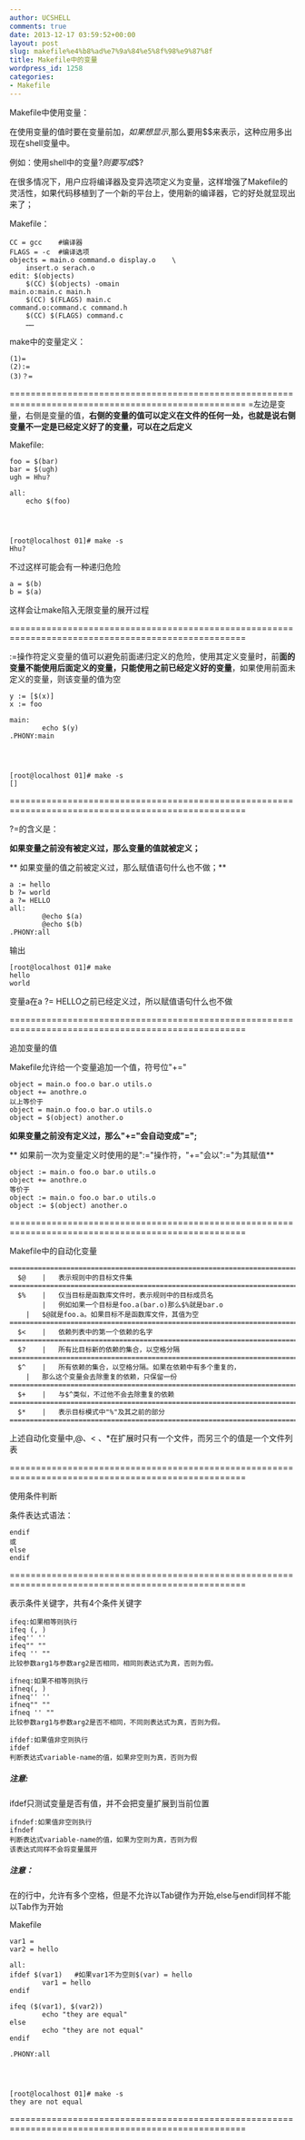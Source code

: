 ```yaml
---
author: UCSHELL
comments: true
date: 2013-12-17 03:59:52+00:00
layout: post
slug: makefile%e4%b8%ad%e7%9a%84%e5%8f%98%e9%87%8f
title: Makefile中的变量
wordpress_id: 1258
categories:
- Makefile
---
```


Makefile中使用变量：

在使用变量的值时要在变量前加$，如果想显示$,那么要用$$来表示，这种应用多出现在shell变量中。

例如：使用shell中的变量$?则要写成$$?

在很多情况下，用户应将编译器及变异选项定义为变量，这样增强了Makefile的灵活性，如果代码移植到了一个新的平台上，使用新的编译器，它的好处就显现出来了；

Makefile：
   
    CC = gcc	#编译器
    FLAGS = -c	#编译选项
    objects = main.o command.o display.o	\
    	insert.o serach.o
    edit: $(objects)
    	$(CC) $(objects) -omain
    main.o:main.c main.h
    	$(CC) $(FLAGS) main.c
    command.o:command.c command.h
    	$(CC) $(FLAGS) command.c
    	……


make中的变量定义：
    
    (1)=
    (2):=
    (3)？=

===================================================================================================
=左边是变量，右侧是变量的值，**右侧的变量的值可以定义在文件的任何一处，也就是说右侧变量不一定是已经定义好了的变量，可以在之后定义**

Makefile:

    
    foo = $(bar)
    bar = $(ugh)
    ugh = Hhu?
    
    all:
    	echo $(foo)



    
    [root@localhost 01]# make -s
    Hhu?


不过这样可能会有一种递归危险

	a = $(b)
	b = $(a)

这样会让make陷入无限变量的展开过程

===================================================================================================

:=操作符定义变量的值可以避免前面递归定义的危险，使用其定义变量时，前**面的变量不能使用后面定义的变量，只能使用之前已经定义好的变量**，如果使用前面未定义的变量，则该变量的值为空

    
    y := [$(x)]
    x := foo
    
    main:
            echo $(y)
    .PHONY:main



    
    [root@localhost 01]# make -s
    []

===================================================================================================

?=的含义是：

**如果变量之前没有被定义过，那么变量的值就被定义；**

** 如果变量的值之前被定义过，那么赋值语句什么也不做；**

    
    a := hello
    b ?= world
    a ?= HELLO
    all:
            @echo $(a)
            @echo $(b)
    .PHONY:all

输出
    
    [root@localhost 01]# make
    hello
    world


变量a在a ?= HELLO之前已经定义过，所以赋值语句什么也不做

===================================================================================================

追加变量的值

Makefile允许给一个变量追加一个值，符号位"+="

    
    object = main.o foo.o bar.o utils.o
    object += anothre.o
    以上等价于
    object = main.o foo.o bar.o utils.o
    object = $(object) another.o


**如果变量之前没有定义过，那么"+="会自动变成"=";**

** 如果前一次为变量定义时使用的是":="操作符，"+="会以":="为其赋值**

    
    object := main.o foo.o bar.o utils.o
    object += anothre.o
    等价于
    object := main.o foo.o bar.o utils.o
    object := $(object) another.o

===================================================================================================

Makefile中的自动化变量

    
    ===================================================================================================
      $@	|	表示规则中的目标文件集
    ===================================================================================================
      $%	|	仅当目标是函数库文件时，表示规则中的目标成员名
    		|	例如如果一个目标是foo.a(bar.o)那么$%就是bar.o
		|	$@就是foo.a。如果目标不是函数库文件，其值为空
    ===================================================================================================
      $<	|	依赖列表中的第一个依赖的名字
    ===================================================================================================
      $?	|	所有比目标新的依赖的集合，以空格分隔
    ===================================================================================================
      $^	|	所有依赖的集合，以空格分隔。如果在依赖中有多个重复的，
		|	那么这个变量会去除重复的依赖，只保留一份
    ===================================================================================================
      $+	|	与$^类似，不过他不会去除重复的依赖
    ===================================================================================================
      $*	|	表示目标模式中"%"及其之前的部分
    ===================================================================================================


上述自动化变量中,$@ 、$< 、$% 、$*在扩展时只有一个文件，而另三个的值是一个文件列表

===================================================================================================

使用条件判断

条件表达式语法：

	endif
	或
	else
	endif

===================================================================================================

表示条件关键字，共有4个条件关键字

    
    ifeq:如果相等则执行
    ifeq (, )
    ifeq'' ''
    ifeq"" ""
    ifeq '' ""
    比较参数arg1与参数arg2是否相同，相同则表达式为真，否则为假。
    
    ifneq:如果不相等则执行
    ifneq(, )
    ifneq'' ''
    ifneq"" ""
    ifneq '' ""
    比较参数arg1与参数arg2是否不相同，不同则表达式为真，否则为假。
    
    ifdef:如果值非空则执行
    ifdef
    判断表达式variable-name的值，如果非空则为真，否则为假


##### 注意:
ifdef只测试变量是否有值，并不会把变量扩展到当前位置

    
    ifndef:如果值非空则执行
    ifndef
    判断表达式variable-name的值，如果为空则为真，否则为假
    该表达式同样不会将变量展开


##### 注意：
在的行中，允许有多个空格，但是不允许以Tab键作为开始,else与endif同样不能以Tab作为开始

Makefile

    
    var1 =
    var2 = hello
    
    all:
    ifdef $(var1)	#如果var1不为空则$(var) = hello
            var1 = hello
    endif
    
    ifeq ($(var1), $(var2))
            echo "they are equal"
    else
            echo "they are not equal"
    endif
    
    .PHONY:all



    
    [root@localhost 01]# make -s
    they are not equal


===================================================================================================
